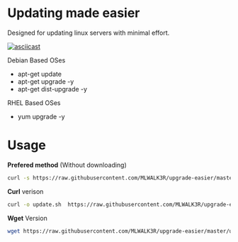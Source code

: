 Updating made easier
===================
Designed for updating linux servers with minimal effort.

[![asciicast](https://asciinema.org/a/9z74rj7hxkje0wtzkmqn2oonn.png)](https://asciinema.org/a/9z74rj7hxkje0wtzkmqn2oonn?autoplay=1)

Debian Based OSes
* apt-get update
* apt-get upgrade -y
* apt-get dist-upgrade -y

RHEL Based OSes 
* yum upgrade -y 

Usage
===========
**Prefered method** (Without downloading)

```bash
curl -s https://raw.githubusercontent.com/MLWALK3R/upgrade-easier/master/update.sh | bash
```

**Curl** verison
```bash
curl -o update.sh  https://raw.githubusercontent.com/MLWALK3R/upgrade-easier/master/update.sh && chmod +x update.sh && ./update.sh
```

**Wget** Version
```bash
wget https://raw.githubusercontent.com/MLWALK3R/upgrade-easier/master/update.sh && chmod +x update.sh && ./update.sh
```

